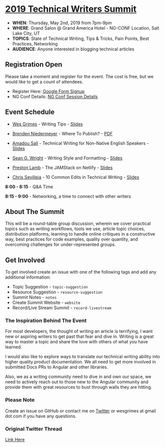 # [2019 Technical Writers Summit](https://www.ng-conf.org/2019/sessions/technical-writers-summit/)

* **WHEN**: Thursday, May 2nd, 2019 from 7pm-9pm
* **WHERE**: Grand Salon @ Grand America Hotel - NG-CONF Location, Salt Lake City, UT
* **TOPICS**: State of Technical Writing, Tips & Tricks, Pain Points, Best Practices, Networking
* **AUDIENCE**: Anyone interested in blogging technical articles

## Registration Open

Please take a moment and register for the event. The cost is free, but we would like to get a count of attendees. 

* Register Here: [Google Form Signup](https://forms.gle/MNA9zN9Ds73XW2vGA)
* NG Conf Details: [NG Conf Session Details](https://www.ng-conf.org/2019/sessions/technical-writers-summit/)

## Event Schedule

- [Wes Grimes](https://twitter.com/wesgrimes) - Writing Tips - [Slides](https://docs.google.com/presentation/d/1gbvPZuM-zPz37vV_Zx3FM0sEQHNBowPCER0s4NK5Vh4)

- [Brenden Niedermeyer](https://twitter.com/TheNieds) - Where To Publish? - [PDF](https://github.com/bniedermeyer/publishing-tech-writing-ng-conf/blob/master/publishing-tech-writing.pdf)

- [Amadou Sall](https://twitter.com/ahasall) - Technical Writing for Non-Native English Speakers - [Slides](http://bit.ly/2H4xfPv)

- [Sean G. Wright](https://twitter.com/seangwright) - Writing Style and Formatting - [Slides](https://docs.google.com/presentation/d/1aMxhIi_ep3-2PqwEy5RlqkT2r3iiaZx7EkA_qon5QKg)

- [Preston Lamb](https://twitter.com/plambweb) - The JAMStack on Netlify - [Slides](https://pjlc.dev/ngconf-writers)

- [Chris Sevilleja](https://twitter.com/chrisoncode) - 10 Common Edits in Technical Writing - [Slides](https://slides.com/chrisoncode/10-common-technical-writing-edits)

**8:00 - 8:15** - Q&A Time

**8:15 - 9:00** - Networking, a time to connect with other writers

## About The Summit

This will be a round-table group discussion, wherein we cover practical topics such as writing workflows, tools we use, article topic choices, distribution platforms, learning to handle online critiques in a constructive way, best practices for code examples, quality over quantity, and overcoming challenges for under-represented groups.

## Get Involved

To get involved create an issue with one of the following tags and add any additional information:

* Topic Suggestion - `topic-suggestion`
* Resource Suggestion - `resource-suggestion`
* Summit Notes - `notes`
* Create Summit Website - `website`
* Record/Live Stream Summit - `record-livestream`

### The Inspiration Behind The Event
For most developers, the thought of writing an article is terrifying, I want new or aspiring writers to get past that fear and dive in. Writing is a great way to master a topic and share the love with others of what you have learned.

I would also like to explore ways to translate our technical writing ability into higher quality product documentation. We all need to get more involved in submitted Docs PRs to Angular and other libraries.

Also, we as a writing community need to dive in and own our space, we need to actively reach out to those new to the Angular community and provide them with great resources to bust through walls they are hitting.

### Please Note
Create an issue on GitHub or contact me on [Twitter](https://twitter.com/wesgrimes) or wesgrimes at gmail dot com if you have any questions.

### Original Twitter Thread
[Link Here](https://twitter.com/wesgrimes/status/1113110682969497602)
